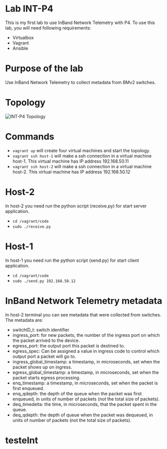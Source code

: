 # Lab INT-P4
This is my first lab to use InBand Network Telemetry with P4. To use this lab, you will need following requirements:

- Virtualbox
- Vagrant
- Ansible

# Purpose of the lab

Use InBand Network Telemetry to collect metadata from BMv2 switches. 

# Topology
![INT-P4 Topology](https://user-images.githubusercontent.com/10882149/107682204-cadb9780-6c7e-11eb-9492-eafb4ed509d7.png)

# Commands
- ``` vagrant up ``` will create four virtual machines and start the topology.
- ``` vagrant ssh host-1 ``` will make a ssh connection in a virtual machine host-1. This virtual machine has IP address 192.168.50.11
- ``` vagrant ssh host-2 ``` will make a ssh connection in a virtual machine host-2. This virtual machine has IP address 192.168.50.12

# Host-2
In host-2 you need run the python script (receive.py) for start server application.
- ``` cd /vagrant/code ```
- ``` sudo ./receive.py ```

# Host-1
In host-1 you need run the python script (send.py) for start client application.
- ``` cd /vagrant/code ```
- ``` sudo ./send.py 192.168.50.12 ```

# InBand Network Telemetry metadata
In host-2 terminal you can see metadata that were collected from switches. The metadata are:
- switchID_t: switch identifier
- ingress_port: for new packets, the number of the ingress port on which the packet arrived to the device.
- egress_port: the output port this packet is destined to.
- egress_spec: Can be assigned a value in ingress code to control which output port a packet will go to. 
- ingress_global_timestamp: a timestamp, in microseconds, set when the packet shows up on ingress. 
- egress_global_timestamp: a timestamp, in microseconds, set when the packet starts egress processing. 
- enq_timestamp: a timestamp, in microseconds, set when the packet is first enqueued.
- enq_qdepth: the depth of the queue when the packet was first enqueued, in units of number of packets (not the total size of packets).
- deq_timedelta: the time, in microseconds, that the packet spent in the queue.
- deq_qdepth: the depth of queue when the packet was dequeued, in units of number of packets (not the total size of packets).
# testeInt
